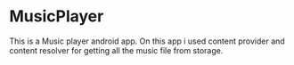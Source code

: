# MusicPlayer
This is a Music player android app. On this app i used content provider and content resolver for getting all the music file from storage.
